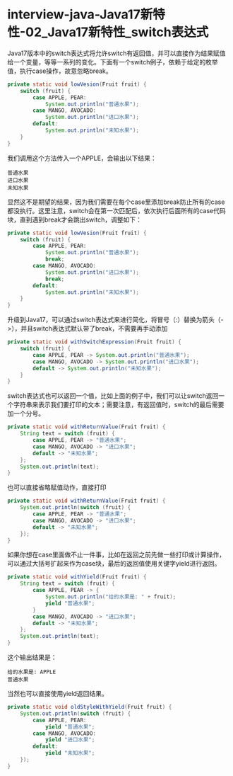 # interview-java-Java17新特性-02_Java17新特性_switch表达式

Java17版本中的switch表达式将允许switch有返回值，并可以直接作为结果赋值给一个变量，等等一系列的变化。下面有一个switch例子，依赖于给定的枚举值，执行case操作，故意忽略break。

```Java
private static void lowVesion(Fruit fruit) {
    switch (fruit) {
        case APPLE, PEAR:
            System.out.println("普通水果");
        case MANGO, AVOCADO:
            System.out.println("进口水果");
        default:
            System.out.println("未知水果");
    }
}
```

我们调用这个方法传入一个APPLE，会输出以下结果：

```Text
普通水果
进口水果
未知水果
```

显然这不是期望的结果，因为我们需要在每个case里添加break防止所有的case都没执行。这里注意，switch会在第一次匹配后，依次执行后面所有的case代码块，直到遇到break才会跳出switch，调整如下：

```Java
private static void lowVesion(Fruit fruit) {
    switch (fruit) {
        case APPLE, PEAR:
            System.out.println("普通水果");
            break;
        case MANGO, AVOCADO:
            System.out.println("进口水果");
			break;
        default:
            System.out.println("未知水果");
    }
}
```

升级到Java17，可以通过switch表达式来进行简化，将冒号（:）替换为箭头（->），并且switch表达式默认带了break，不需要再手动添加

```Java
private static void withSwitchExpression(Fruit fruit) {
    switch (fruit) {
        case APPLE, PEAR -> System.out.println("普通水果");
        case MANGO, AVOCADO -> System.out.println("进口水果");
        default -> System.out.println("未知水果");
    }
}
```

switch表达式也可以返回一个值，比如上面的例子中，我们可以让switch返回一个字符串来表示我们要打印的文本；需要注意，有返回值时，switch的最后需要加一个分号。

```Java
private static void withReturnValue(Fruit fruit) {
    String text = switch (fruit) {
        case APPLE, PEAR -> "普通水果";
        case MANGO, AVOCADO -> "进口水果";
        default -> "未知水果";
    };
    System.out.println(text);
}
```

也可以直接省略赋值动作，直接打印

```Java
private static void withReturnValue(Fruit fruit) {
    System.out.println(switch (fruit) {
        case APPLE, PEAR -> "普通水果";
        case MANGO, AVOCADO -> "进口水果";
        default -> "未知水果";
    });
}
```

如果你想在case里面做不止一件事，比如在返回之前先做一些打印或计算操作，可以通过大括号扩起来作为case块，最后的返回值使用关键字yield进行返回。

```Java
private static void withYield(Fruit fruit) {
    String text = switch (fruit) {
        case APPLE, PEAR -> {
            System.out.println("给的水果是: " + fruit);
            yield "普通水果";
        }
        case MANGO, AVOCADO -> "进口水果";
        default -> "未知水果";
    };
    System.out.println(text);
}
```

这个输出结果是：

```Text
给的水果是: APPLE
普通水果
```

当然也可以直接使用yield返回结果。

```Java
private static void oldStyleWithYield(Fruit fruit) {
    System.out.println(switch (fruit) {
        case APPLE, PEAR:
            yield "普通水果";
        case MANGO, AVOCADO:
            yield "进口水果";
        default:
            yield "未知水果";
    });
}
```
